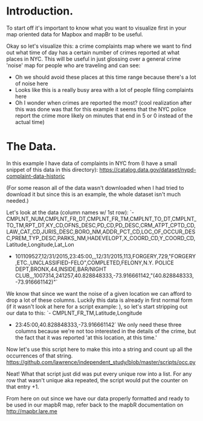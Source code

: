 # Introduction.
To start off it's important to know what you want to visualize first in your map oriented data for Mapbox and mapBr to be useful.

Okay so let's visualize this: a crime complaints map where we want to find out what time of day has a certain number of crimes reported at what places in NYC. This will be useful in just glossing over a general crime 'noise' map for people who are traveling and can see:
- Oh we should avoid these places at this time range because there's a lot of noise here
- Looks like this is a really busy area with a lot of people filing complaints here
- Oh I wonder when crimes are reported the most? (cool realization after this was done was that for this example it seems that the NYC police report the crime more likely on minutes that end in 5 or 0 instead of the actual time)

# The Data.
In this example I have data of complaints in NYC from (I have a small snippet of this data in this directory): https://catalog.data.gov/dataset/nypd-complaint-data-historic

(For some reason all of the data wasn't downloaded when I had tried to download it but since this is an example, the whole dataset isn't much needed.)

Let's look at the data (column names w/ 1st row):
`- CMPLNT_NUM,CMPLNT_FR_DT,CMPLNT_FR_TM,CMPLNT_TO_DT,CMPLNT_TO_TM,RPT_DT,KY_CD,OFNS_DESC,PD_CD,PD_DESC,CRM_ATPT_CPTD_CD,LAW_CAT_CD,JURIS_DESC,BORO_NM,ADDR_PCT_CD,LOC_OF_OCCUR_DESC,PREM_TYP_DESC,PARKS_NM,HADEVELOPT,X_COORD_CD,Y_COORD_CD,Latitude,Longitude,Lat_Lon
- 101109527,12/31/2015,23:45:00,,,12/31/2015,113,FORGERY,729,"FORGERY,ETC.,UNCLASSIFIED-FELO",COMPLETED,FELONY,N.Y. POLICE DEPT,BRONX,44,INSIDE,BAR/NIGHT CLUB,,,1007314,241257,40.828848333,-73.916661142,"(40.828848333, -73.916661142)"`

We know that since we want the noise of a given location we can afford to drop a lot of these columns. Luckily this data is already in first normal form (if it wasn't look at here for a script example: ), so let's start stripping out our data to this:
`- CMPLNT_FR_TM,Latitude,Longitude
- 23:45:00,40.828848333,-73.916661142`
We only need these three columns because we're not too interested in the details of the crime, but the fact that it was reported 'at this location, at this time.'

Now let's use this script here to make this into a string and count up all the occurrences of that string. https://github.com/lawrence/independent_study/blob/master/scripts/occ.py

Neat! What that script just did was put every unique row into a list. For any row that wasn't unique aka repeated, the script would put the counter on that entry +1.

From here on out since we have our data properly formatted and ready to be used in our mapbR map, refer back to the mapbR documentation on http://mapbr.lare.me
